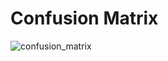 # Confusion Matrix
![confusion_matrix](https://github.com/hm-badhon/Computer_Vision_Project/assets/85755347/fcc02be9-376a-4daa-b07d-fb9a297fde89)
